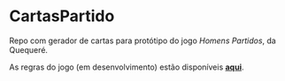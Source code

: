 # CartasPartido
Repo com gerador de cartas para protótipo do jogo *Homens Partidos*, da Quequeré.

As regras do jogo (em desenvolvimento) estão disponíveis [**aqui**](https://github.com/enricllagostera/CartasPartido/blob/gh-pages/arquivos/HOMENS%20PARTIDOS%20-%20Regras%20Resumidas%20e%20Conceitos.pdf).
